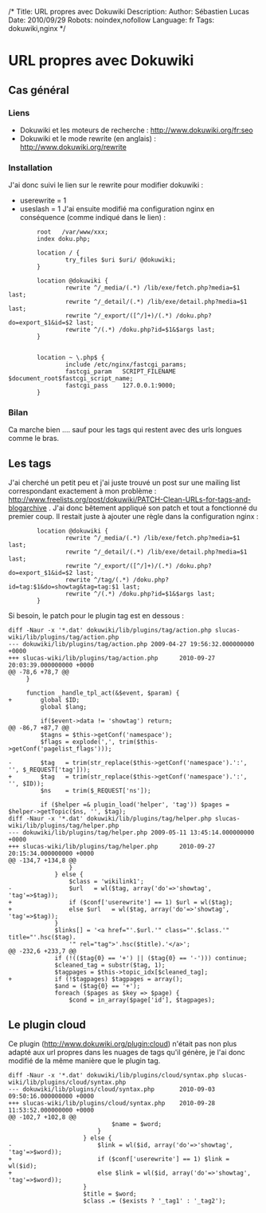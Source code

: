 /*
Title: URL propres avec Dokuwiki
Description: 
Author: Sébastien Lucas
Date: 2010/09/29
Robots: noindex,nofollow
Language: fr
Tags: dokuwiki,nginx
*/
# URL propres avec Dokuwiki

## Cas général

### Liens

*	Dokuwiki et les moteurs de recherche : http://www.dokuwiki.org/fr:seo
*	Dokuwiki et le mode rewrite (en anglais) : http://www.dokuwiki.org/rewrite

### Installation

J'ai donc suivi le lien sur le rewrite pour modifier dokuwiki :
*	userewrite = 1
*	useslash = 1
J'ai ensuite modifié ma configuration nginx en conséquence (comme indiqué dans le lien) :
```
        root   /var/www/xxx;
        index doku.php;

        location / {
                try_files $uri $uri/ @dokuwiki;
        }

        location @dokuwiki {
                rewrite ^/_media/(.*) /lib/exe/fetch.php?media=$1 last;
                rewrite ^/_detail/(.*) /lib/exe/detail.php?media=$1 last;
                rewrite ^/_export/([^/]+)/(.*) /doku.php?do=export_$1&id=$2 last;
                rewrite ^/(.*) /doku.php?id=$1&$args last;
        }


        location ~ \.php$ {
                include /etc/nginx/fastcgi_params;
                fastcgi_param   SCRIPT_FILENAME  $document_root$fastcgi_script_name;
                fastcgi_pass    127.0.0.1:9000;
        }
```

### Bilan

Ca marche bien .... sauf pour les tags qui restent avec des urls longues comme le bras.

## Les tags

J'ai cherché un petit peu et j'ai juste trouvé un post sur une mailing list correspondant exactement à mon problème : http://www.freelists.org/post/dokuwiki/PATCH-Clean-URLs-for-tags-and-blogarchive .
J'ai donc bêtement appliqué son patch et tout a fonctionné du premier coup. Il restait juste à ajouter une règle dans la configuration nginx :
```
        location @dokuwiki {
                rewrite ^/_media/(.*) /lib/exe/fetch.php?media=$1 last;
                rewrite ^/_detail/(.*) /lib/exe/detail.php?media=$1 last;
                rewrite ^/_export/([^/]+)/(.*) /doku.php?do=export_$1&id=$2 last;
                rewrite ^/tag/(.*) /doku.php?id=tag:$1&do=showtag&tag=tag:$1 last;
                rewrite ^/(.*) /doku.php?id=$1&$args last;
        }
```
Si besoin, le patch pour le plugin tag est en dessous :
```-
diff -Naur -x '*.dat' dokuwiki/lib/plugins/tag/action.php slucas-wiki/lib/plugins/tag/action.php
--- dokuwiki/lib/plugins/tag/action.php 2009-04-27 19:56:32.000000000 +0000
+++ slucas-wiki/lib/plugins/tag/action.php      2010-09-27 20:03:39.000000000 +0000
@@ -78,6 +78,7 @@
     }

     function _handle_tpl_act(&$event, $param) {
+        global $ID;
         global $lang;

         if($event->data != 'showtag') return;
@@ -86,7 +87,7 @@
         $tagns = $this->getConf('namespace');
         $flags = explode(',', trim($this->getConf('pagelist_flags')));

-        $tag   = trim(str_replace($this->getConf('namespace').':', '', $_REQUEST['tag']));
+        $tag   = trim(str_replace($this->getConf('namespace').':', '', $ID));
         $ns    = trim($_REQUEST['ns']);

         if ($helper =& plugin_load('helper', 'tag')) $pages = $helper->getTopic($ns, '', $tag);
diff -Naur -x '*.dat' dokuwiki/lib/plugins/tag/helper.php slucas-wiki/lib/plugins/tag/helper.php
--- dokuwiki/lib/plugins/tag/helper.php 2009-05-11 13:45:14.000000000 +0000
+++ slucas-wiki/lib/plugins/tag/helper.php      2010-09-27 20:15:34.000000000 +0000
@@ -134,7 +134,8 @@
                 }
             } else {
                 $class = 'wikilink1';
-                $url   = wl($tag, array('do'=>'showtag', 'tag'=>$tag));
+                if ($conf['userewrite'] == 1) $url = wl($tag);
+                else $url   = wl($tag, array('do'=>'showtag', 'tag'=>$tag));
             }
             $links[] = '<a href="'.$url.'" class="'.$class.'" title="'.hsc($tag).
                 '" rel="tag">'.hsc($title).'</a>';
@@ -232,6 +233,7 @@
             if (!(($tag{0} == '+') || ($tag{0} == '-'))) continue;
             $cleaned_tag = substr($tag, 1);
             $tagpages = $this->topic_idx[$cleaned_tag];
+            if (!$tagpages) $tagpages = array();
             $and = ($tag{0} == '+');
             foreach ($pages as $key => $page) {
                 $cond = in_array($page['id'], $tagpages);

```

## Le plugin cloud

Ce plugin (http://www.dokuwiki.org/plugin:cloud) n'était pas non plus adapté aux url propres dans les nuages de tags qu'il génère, je l'ai donc modifié de la même manière que le plugin tag.
```-
diff -Naur -x '*.dat' dokuwiki/lib/plugins/cloud/syntax.php slucas-wiki/lib/plugins/cloud/syntax.php
--- dokuwiki/lib/plugins/cloud/syntax.php       2010-09-03 09:50:16.000000000 +0000
+++ slucas-wiki/lib/plugins/cloud/syntax.php    2010-09-28 11:53:52.000000000 +0000
@@ -102,7 +102,8 @@
                             $name = $word;
                         }
                     } else {
-                        $link = wl($id, array('do'=>'showtag', 'tag'=>$word));
+                        if ($conf['userewrite'] == 1) $link = wl($id);
+                        else $link = wl($id, array('do'=>'showtag', 'tag'=>$word));
                     }
                     $title = $word;
                     $class .= ($exists ? '_tag1' : '_tag2');
```






